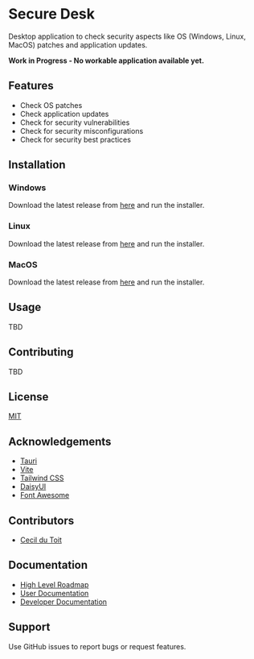 # Secure Desk

Desktop application to check security aspects like OS (Windows, Linux, MacOS) patches and application updates.

**Work in Progress - No workable application available yet.**

## Features

* Check OS patches
* Check application updates
* Check for security vulnerabilities
* Check for security misconfigurations
* Check for security best practices

## Installation

### Windows

Download the latest release from [here](https://github.com/Cecildt/tauri-secure-desk/releases) and run the installer.

### Linux

Download the latest release from [here](https://github.com/Cecildt/tauri-secure-desk/releases) and run the installer.

### MacOS

Download the latest release from [here](https://github.com/Cecildt/tauri-secure-desk/releases) and run the installer.

## Usage

TBD

## Contributing

TBD

## License

[MIT](https://choosealicense.com/licenses/mit/)

## Acknowledgements

* [Tauri](https://tauri.app/)
* [Vite](https://vitejs.dev/)
* [Tailwind CSS](https://tailwindcss.com/)
* [DaisyUI](https://daisyui.com/)
* [Font Awesome](https://fontawesome.com/)

## Contributors

* [Cecil du Toit](https://github.com/Cecildt)

## Documentation

* [High Level Roadmap](docs/roadmap.md)
* [User Documentation](docs/user-guide.md)
* [Developer Documentation](docs/developer.md)

## Support

Use GitHub issues to report bugs or request features.
